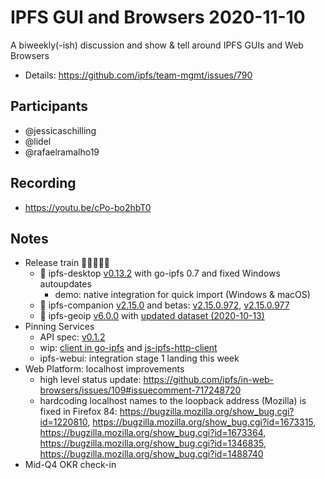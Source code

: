 # IPFS GUI and Browsers 2020-11-10

A biweekly(-ish) discussion and show & tell around IPFS GUIs and Web Browsers

* Details: https://github.com/ipfs/team-mgmt/issues/790


## Participants

- @jessicaschilling
- @lidel
- @rafaelramalho19

## Recording

- https://youtu.be/cPo-bo2hbT0

## Notes

- Release train 🚂🚋🚋🚋🚋 
    - 🚋 ipfs-desktop [v0.13.2](https://github.com/ipfs-shipyard/ipfs-desktop/releases/tag/v0.13.2) with go-ipfs 0.7 and fixed Windows autoupdates
      - demo: native integration for quick import (Windows & macOS)
    - 🚋 ipfs-companion [v2.15.0](https://github.com/ipfs-shipyard/ipfs-companion/releases/tag/v2.15.0) and betas: [v2.15.0.972](https://github.com/ipfs-shipyard/ipfs-companion/releases/tag/v2.15.0.972), [v2.15.0.977](https://github.com/ipfs-shipyard/ipfs-companion/releases/tag/v2.15.0.977)
    - 🚋 ipfs-geoip [v6.0.0](https://github.com/ipfs-shipyard/ipfs-geoip/releases/tag/v6.0.0) with [updated dataset (2020-10-13)](https://github.com/ipfs-shipyard/ipfs-geoip/pull/80)
- Pinning Services
    - API spec: [v0.1.2](https://github.com/ipfs/pinning-services-api-spec/releases/tag/v0.1.2)
    - wip: [client in go-ipfs](https://github.com/ipfs/go-ipfs/pull/7661) and [js-ipfs-http-client](https://github.com/ipfs/js-ipfs/pull/3293)
    - ipfs-webui: integration stage 1 landing this week
- Web Platform: localhost improvements
    - high level status update: https://github.com/ipfs/in-web-browsers/issues/109#issuecomment-717248720
    - hardcoding localhost names to the loopback address (Mozilla) is fixed in Firefox 84: 
      https://bugzilla.mozilla.org/show_bug.cgi?id=1220810,
      https://bugzilla.mozilla.org/show_bug.cgi?id=1673315,
      https://bugzilla.mozilla.org/show_bug.cgi?id=1673364,
      https://bugzilla.mozilla.org/show_bug.cgi?id=1346835,
      https://bugzilla.mozilla.org/show_bug.cgi?id=1488740
- Mid-Q4 OKR check-in
